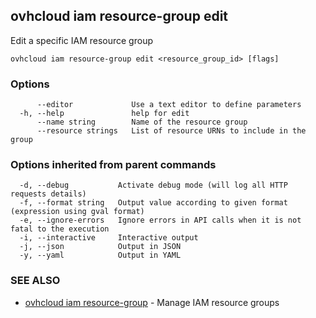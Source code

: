 ## ovhcloud iam resource-group edit

Edit a specific IAM resource group

```
ovhcloud iam resource-group edit <resource_group_id> [flags]
```

### Options

```
      --editor             Use a text editor to define parameters
  -h, --help               help for edit
      --name string        Name of the resource group
      --resource strings   List of resource URNs to include in the group
```

### Options inherited from parent commands

```
  -d, --debug           Activate debug mode (will log all HTTP requests details)
  -f, --format string   Output value according to given format (expression using gval format)
  -e, --ignore-errors   Ignore errors in API calls when it is not fatal to the execution
  -i, --interactive     Interactive output
  -j, --json            Output in JSON
  -y, --yaml            Output in YAML
```

### SEE ALSO

* [ovhcloud iam resource-group](ovhcloud_iam_resource-group.md)	 - Manage IAM resource groups

